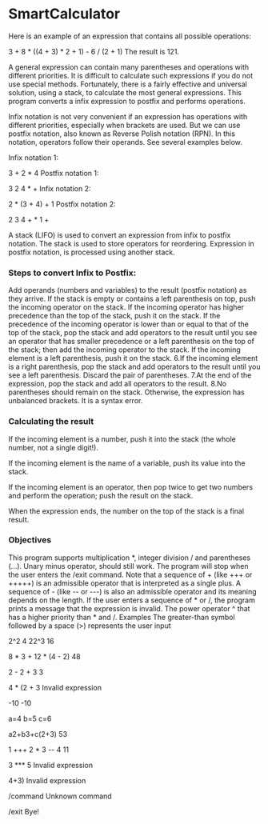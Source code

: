 # SmartCalculator
Here is an example of an expression that contains all possible operations:

3 + 8 * ((4 + 3) * 2 + 1) - 6 / (2 + 1)
The result is 121.

A general expression can contain many parentheses and operations with different priorities. It is difficult to calculate such expressions if you do not use special methods. Fortunately, there is a fairly effective and universal solution, using a stack, to calculate the most general expressions. This program converts a infix expression to postfix and performs operations.

Infix notation is not very convenient if an expression has operations with different priorities, especially when brackets are used. But we can use postfix notation, also known as Reverse Polish notation (RPN). In this notation, operators follow their operands. See several examples below.

Infix notation 1:

3 + 2 * 4
Postfix notation 1:

3 2 4 * +
Infix notation 2:

2 * (3 + 4) + 1
Postfix notation 2:

2 3 4 + * 1 +

A stack (LIFO) is used to convert an expression from infix to postfix notation. The stack is used to store operators for reordering.
Expression in postfix notation, is processed using another stack.
### Steps to convert Infix to Postfix:

Add operands (numbers and variables) to the result (postfix notation) as they arrive.
If the stack is empty or contains a left parenthesis on top, push the incoming operator on the stack.
If the incoming operator has higher precedence than the top of the stack, push it on the stack.
If the precedence of the incoming operator is lower than or equal to that of the top of the stack, pop the stack and add operators to the result until you see an operator that has smaller precedence or a left parenthesis on the top of the stack; then add the incoming operator to the stack.
If the incoming element is a left parenthesis, push it on the stack.
6.If the incoming element is a right parenthesis, pop the stack and add operators to the result until you see a left parenthesis. Discard the pair of parentheses.
7.At the end of the expression, pop the stack and add all operators to the result.
8.No parentheses should remain on the stack. Otherwise, the expression has unbalanced brackets. It is a syntax error.
### Calculating the result

If the incoming element is a number, push it into the stack (the whole number, not a single digit!).

If the incoming element is the name of a variable, push its value into the stack.

If the incoming element is an operator, then pop twice to get two numbers and perform the operation; push the result on the stack.

When the expression ends, the number on the top of the stack is a final result.

### Objectives
This program supports multiplication *, integer division / and parentheses (...).
Unary minus operator, should still work.
The program will stop when the user enters the /exit command.
Note that a sequence of + (like +++ or +++++) is an admissible operator that is interpreted as a single plus. A sequence of - (like -- or ---) is also an admissible operator and its meaning depends on the length. If the user enters a sequence of * or /, the program prints a message that the expression is invalid.
The power operator ^ that has a higher priority than * and /.
Examples
The greater-than symbol followed by a space (>) represents the user input

2^2
4
22^3
16

8 * 3 + 12 * (4 - 2)
48

2 - 2 + 3
3

4 * (2 + 3
Invalid expression

-10
-10

a=4
b=5
c=6

a2+b3+c(2+3)
53

1 +++ 2 * 3 -- 4
11

3 *** 5
Invalid expression

4+3)
Invalid expression

/command
Unknown command

/exit
Bye!
